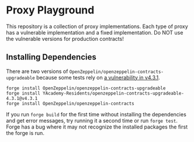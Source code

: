 # Proxy Playground

This repository is a collection of proxy implementations. Each type of proxy has a vulnerable implementation and a fixed implementation. Do NOT use the vulnerable versions for production contracts!

## Installing Dependencies

There are two versions of `OpenZeppelin/openzeppelin-contracts-upgradeable` because some tests rely on [a vulnerability in v4.3.1](https://github.com/OpenZeppelin/openzeppelin-contracts-upgradeable/security/advisories/GHSA-q4h9-46xg-m3x9).

```
forge install OpenZeppelin/openzeppelin-contracts-upgradeable
forge install YAcademy-Residents/openzeppelin-contracts-upgradeable-4.3.1@v4.3.1
forge install OpenZeppelin/openzeppelin-contracts
```

If you run `forge build` for the first time without installing the dependencies and get error messages, try running it a second time or run `forge test`. Forge has a bug where it may not recognize the installed packages the first the forge is run.
